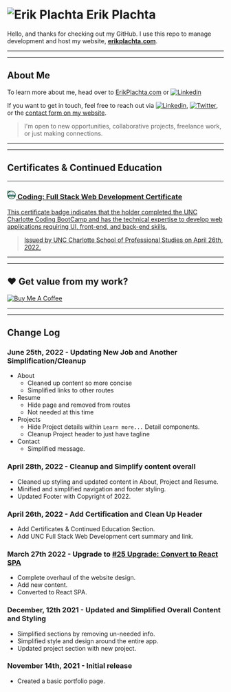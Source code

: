 # ![Erik Plachta](https://s.gravatar.com/avatar/cde2e5381aa5e6d8d0220c46edee8f88?s=30) Erik Plachta

Hello, and thanks for checking out my GitHub. I use this repo to manage development and host my website, **[erikplachta.com](https://erikplachta.com)**.

---

---

## About Me

To learn more about me, head over to [ErikPlachta.com](https://erikplachta.com) or [![Linkedin](https://img.shields.io/badge/-@erikplachta-blue?style=flat&logo=Linkedin&logoColor=white&link=https://linkedin.com/in/erikplachta/)](https://www.linkedin.com/in/erikplachta/)

If you want to get in touch, feel free to reach out via [![Linkedin](https://img.shields.io/badge/-@erikplachta-blue?style=flat&logo=Linkedin&logoColor=white&link=https://linkedin.com/in/erikplachta/)](https://www.linkedin.com/in/erikplachta/), [![Twitter](https://img.shields.io/badge/-@erikplachta-1ca0f1?style=flat&labelColor=1ca0f1&logo=twitter&logoColor=white&link=https://twitter.com/erikplachta)](https://twitter.com/erikplachta), or the [contact form on my website](https://erikplachta.com).
> I'm open to new opportunities, collaborative projects, freelance work, or just making connections.

---

---

## Certificates & Continued Education

---

### **<a href="https://www.credly.com/badges/05a09960-adf1-45b3-8af2-72743f45d856?source=linked_in_profile"><img src=".\assets/images/coding-full-stack-web-development-certificate.png" width='20px' /> Coding: Full Stack Web Development Certificate**

This certificate badge indicates that the holder completed the UNC Charlotte Coding BootCamp and has the technical expertise to develop web applications requiring UI, front-end, and back-end skills.
> Issued by UNC Charlotte School of Professional Studies on April 26th, 2022. </a>

---

---

## ❤️ Get value from my work?

[![Buy Me A Coffee](https://img.shields.io/badge/-Buy%20Me%20A%20Coffee-FF813F?style=flat&logo=buy-me-a-coffee&logoColor=ffffff&link=https://www.buymeacoffee.com/erikplachta)](https://www.buymeacoffee.com/erikplachta)

---
---

## Change Log


### June 25th, 2022 - Updating New Job and Another Simplification/Cleanup

- About
  - Cleaned up content so more concise
  - Simplified links to other routes
- Resume
  - Hide page and removed from routes
  - Not needed at this time
- Projects
  - Hide Project details within `Learn more...` Detail components. 
  - Cleanup Project header to just have tagline
- Contact
  - Simplified message.

### April 28th, 2022 - Cleanup and Simplify content overall

- Cleaned up styling and updated content in About, Project and Resume.
- Minified and simplified navigation and footer styling.
- Updated Footer with Copyright of 2022.

### April 26th, 2022 - Add Certification and Clean Up Header

- Add Certificates & Continued Education Section.
- Add UNC Full Stack Web Development cert summary and link.

### March 27th 2022 - Upgrade to [#25 Upgrade: Convert to React SPA](https://github.com/ErikPlachta/ErikPlachta/issues/25)

- Complete overhaul of the website design.
- Add new content.
- Converted to React SPA.

### December, 12th 2021 - Updated and Simplified Overall Content and Styling

- Simplified sections by removing un-needed info.
- Simplified style and design around the entire app.
- Updated project section with new project.

### November 14th, 2021 - Initial release

- Created a basic portfolio page.
